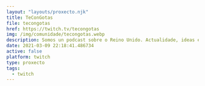 ```yaml
---
layout: "layouts/proxecto.njk"
title: TeConGotas
file: tecongotas
href: https://twitch.tv/tecongotas
img: /img/comunidade/tecongotas.webp
description: Somos un podcast sobre o Reino Unido. Actualidade, ideas e diáspora galega. Gravado desde Londres por Miguel Rodríguez Fernández e Duarte Romero Varela.
date: 2021-03-09 22:18:41.486734
active: false
platform: twitch
type: proxecto
tags:
  - twitch
---
```

